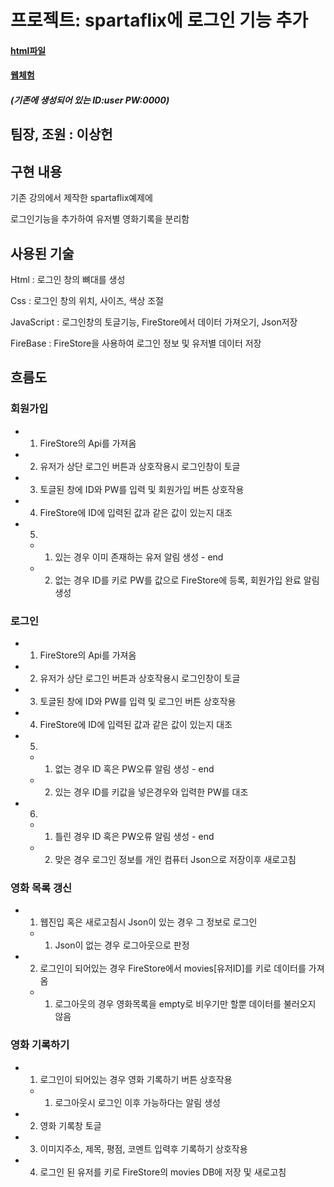 # 프로젝트: spartaflix에 로그인 기능 추가

#### [html파일](https://github.com/j0462/Web/blob/main/script/index.html)
#### [웹체험](https://j0462.github.io/Web-html)
##### (기존에 생성되어 있는 ID:user PW:0000)

## 팀장, 조원 : 이상헌

## 구현 내용

기존 강의에서 제작한 spartaflix예제에


로그인기능을 추가하여 유저별 영화기록을 분리함 


## 사용된 기술

Html : 로그인 창의 뼈대를 생성


Css : 로그인 창의 위치, 사이즈, 색상 조절


JavaScript : 로그인창의 토글기능, FireStore에서 데이터 가져오기, Json저장


FireBase : FireStore을 사용하여 로그인 정보 및 유저별 데이터 저장 


## 흐름도

### 회원가입
- 1. FireStore의 Api를 가져옴

- 2. 유저가 상단 로그인 버튼과 상호작용시 로그인창이 토글

- 3. 토글된 창에 ID와 PW를 입력 및 회원가입 버튼 상호작용
   
- 4. FireStore에 ID에 입력된 값과 같은 값이 있는지 대조
 
- 5.

  - 1. 있는 경우 이미 존재하는 유저 알림 생성 - end
  
  - 2. 없는 경우 ID를 키로 PW를 값으로 FireStore에 등록, 회원가입 완료 알림 생성


### 로그인
- 1. FireStore의 Api를 가져옴
 
- 2. 유저가 상단 로그인 버튼과 상호작용시 로그인창이 토글
 
- 3. 토글된 창에 ID와 PW를 입력 및 로그인 버튼 상호작용
 
- 4. FireStore에 ID에 입력된 값과 같은 값이 있는지 대조

- 5. 

   - 1. 없는 경우 ID 혹은 PW오류 알림 생성 - end

   - 2. 있는 경우 ID를 키값을 넣은경우와 입력한 PW를 대조

- 6. 

   - 1. 틀린 경우 ID 혹은 PW오류 알림 생성 - end
  
   - 2. 맞은 경우 로그인 정보를 개인 컴퓨터 Json으로 저장이후 새로고침


### 영화 목록 갱신

- 1. 웹진입 혹은 새로고침시 Json이 있는 경우 그 정보로 로그인
   
   - 1. Json이 없는 경우 로그아웃으로 판정

- 2. 로그인이 되어있는 경우 FireStore에서 movies[유저ID]를 키로 데이터를 가져옴
   
   - 1. 로그아웃의 경우 영화목록을 empty로 비우기만 할뿐 데이터를 불러오지 않음

### 영화 기록하기

- 1. 로그인이 되어있는 경우 영화 기록하기 버튼 상호작용
   
   - 1. 로그아웃시 로그인 이후 가능하다는 알림 생성
  
- 2. 영화 기록창 토글

- 3. 이미지주소, 제목, 평점, 코멘트 입력후 기록하기 상호작용

- 4. 로그인 된 유저를 키로 FireStore의 movies DB에 저장 및 새로고침
